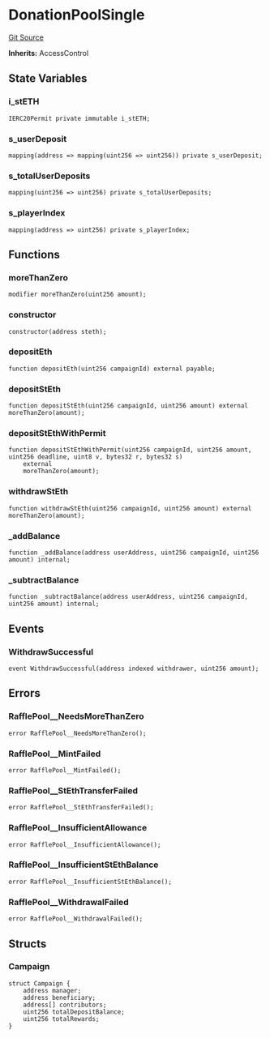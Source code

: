 # DonationPoolSingle
[Git Source](https://github.com/jhellingsdata/stake-well/blob/876a208256f933daf256e715a8b09c75146af820/contracts/src/DonationPoolSingle.sol)

**Inherits:**
AccessControl


## State Variables
### i_stETH

```solidity
IERC20Permit private immutable i_stETH;
```


### s_userDeposit

```solidity
mapping(address => mapping(uint256 => uint256)) private s_userDeposit;
```


### s_totalUserDeposits

```solidity
mapping(uint256 => uint256) private s_totalUserDeposits;
```


### s_playerIndex

```solidity
mapping(address => uint256) private s_playerIndex;
```


## Functions
### moreThanZero


```solidity
modifier moreThanZero(uint256 amount);
```

### constructor


```solidity
constructor(address steth);
```

### depositEth


```solidity
function depositEth(uint256 campaignId) external payable;
```

### depositStEth


```solidity
function depositStEth(uint256 campaignId, uint256 amount) external moreThanZero(amount);
```

### depositStEthWithPermit


```solidity
function depositStEthWithPermit(uint256 campaignId, uint256 amount, uint256 deadline, uint8 v, bytes32 r, bytes32 s)
    external
    moreThanZero(amount);
```

### withdrawStEth


```solidity
function withdrawStEth(uint256 campaignId, uint256 amount) external moreThanZero(amount);
```

### _addBalance


```solidity
function _addBalance(address userAddress, uint256 campaignId, uint256 amount) internal;
```

### _subtractBalance


```solidity
function _subtractBalance(address userAddress, uint256 campaignId, uint256 amount) internal;
```

## Events
### WithdrawSuccessful

```solidity
event WithdrawSuccessful(address indexed withdrawer, uint256 amount);
```

## Errors
### RafflePool__NeedsMoreThanZero

```solidity
error RafflePool__NeedsMoreThanZero();
```

### RafflePool__MintFailed

```solidity
error RafflePool__MintFailed();
```

### RafflePool__StEthTransferFailed

```solidity
error RafflePool__StEthTransferFailed();
```

### RafflePool__InsufficientAllowance

```solidity
error RafflePool__InsufficientAllowance();
```

### RafflePool__InsufficientStEthBalance

```solidity
error RafflePool__InsufficientStEthBalance();
```

### RafflePool__WithdrawalFailed

```solidity
error RafflePool__WithdrawalFailed();
```

## Structs
### Campaign

```solidity
struct Campaign {
    address manager;
    address beneficiary;
    address[] contributors;
    uint256 totalDepositBalance;
    uint256 totalRewards;
}
```

